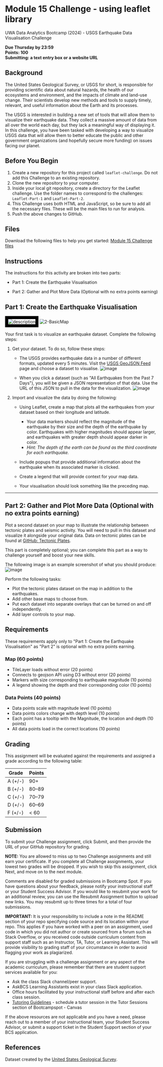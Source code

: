 # Module 15 Challenge - using leaflet library
UWA Data Analytics Bootcamp (2024) - USGS Earthquake Data Visualisation Challenge

**Due Thursday by 23:59**  
**Points: 100**  
**Submitting: a text entry box or a website URL**

## Background
The United States Geological Survey, or USGS for short, is responsible for providing scientific data about natural hazards, the health of our ecosystems and environment, and the impacts of climate and land-use change. Their scientists develop new methods and tools to supply timely, relevant, and useful information about the Earth and its processes.

The USGS is interested in building a new set of tools that will allow them to visualize their earthquake data. They collect a massive amount of data from all over the world each day, but they lack a meaningful way of displaying it. In this challenge, you have been tasked with developing a way to visualize USGS data that will allow them to better educate the public and other government organizations (and hopefully secure more funding) on issues facing our planet.

## Before You Begin
1. Create a new repository for this project called `leaflet-challenge`. Do not add this Challenge to an existing repository.
2. Clone the new repository to your computer.
3. Inside your local git repository, create a directory for the Leaflet challenge. Use the folder names to correspond to the challenges: `Leaflet-Part-1` and `Leaflet-Part-2`.
4. This Challenge uses both HTML and JavaScript, so be sure to add all the necessary files. These will be the main files to run for analysis.
5. Push the above changes to GitHub.

## Files
Download the following files to help you get started:
[Module 15 Challenge files](https://static.bc-edx.com/data/dla-1-2/m15/lms/starter/Starter_Code.zip)

## Instructions
The instructions for this activity are broken into two parts:

- Part 1: Create the Earthquake Visualisation

- Part 2: Gather and Plot More Data (Optional with no extra points earning)

## Part 1: Create the Earthquake Visualisation

<img src="https://github.com/user-attachments/assets/53aa5ccf-42b5-4f5f-b3e3-dfa0e0e48679" alt="description" style="border: 10px solid black;">

<img src="https://static.bc-edx.com/data/dla-1-2/m15/lms/img/2-BasicMap.jpg" alt="2-BasicMap" tabindex="0" role="button" aria-label="2-BasicMap. Click to Enlarge.">

Your first task is to visualize an earthquake dataset. Complete the following steps:

1. Get your dataset. To do so, follow these steps:
   - The USGS provides earthquake data in a number of different formats, updated every 5 minutes. Visit the [USGS GeoJSON Feed](http://earthquake.usgs.gov/earthquakes/feed/v1.0/geojson.php) page and choose a dataset to visualise. 
     ![image](https://github.com/user-attachments/assets/ad5c9a7e-1334-44c3-a51d-d058157c10b6)
     
   - When you click a dataset (such as "All Earthquakes from the Past 7 Days"), you will be given a JSON representation of that data. Use the URL of this JSON to pull in the data for the visualization.
     ![image](https://github.com/user-attachments/assets/0ae078b2-ab4f-4779-8d0f-0660cfaf255f)
     
2. Import and visualize the data by doing the following:
   - Using Leaflet, create a map that plots all the earthquakes from your dataset based on their longitude and latitude.
      - Your data markers should reflect the magnitude of the earthquake by their size and the depth of the earthquake by color. Earthquakes with higher magnitudes should appear larger, and earthquakes with greater depth should appear darker in color.
      - *Hint: The depth of the earth can be found as the third coordinate for each earthquake.*
   
   - Include popups that provide additional information about the earthquake when its associated marker is clicked.
   - Create a legend that will provide context for your map data.
   - Your visualisation should look something like the preceding map.

---

## Part 2: Gather and Plot More Data (Optional with no extra points earning)

Plot a second dataset on your map to illustrate the relationship between tectonic plates and seismic activity. You will need to pull in this dataset and visualize it alongside your original data. Data on tectonic plates can be found at [GitHub: Tectonic Plates](https://github.com/fraxen/tectonicplates).

This part is completely optional; you can complete this part as a way to challenge yourself and boost your new skills.

The following image is an example screenshot of what you should produce:
![image](https://github.com/user-attachments/assets/015848fc-cb5b-4190-b1d3-e8b3e9cb3b59)

Perform the following tasks:
- Plot the tectonic plates dataset on the map in addition to the earthquakes.
- Add other base maps to choose from.
- Put each dataset into separate overlays that can be turned on and off independently.
- Add layer controls to your map.

## Requirements
These requirements apply only to "Part 1: Create the Earthquake Visualisation" as "Part 2" is optional with no extra points earning.

### Map (60 points)
- TileLayer loads without error (20 points)
- Connects to geojson API using D3 without error (20 points)
- Markers with size corresponding to earthquake magnitude (10 points)
- A legend showing the depth and their corresponding color (10 points)

### Data Points (40 points)
- Data points scale with magnitude level (10 points)
- Data points colors change with depth level (10 points)
- Each point has a tooltip with the Magnitude, the location and depth (10 points)
- All data points load in the correct locations (10 points)

## Grading
This assignment will be evaluated against the requirements and assigned a grade according to the following table:

| Grade | Points |
|-------|--------|
| A (+/-) | 90+   |
| B (+/-) | 80–89 |
| C (+/-) | 70–79 |
| D (+/-) | 60–69 |
| F (+/-) | < 60  |

## Submission
To submit your Challenge assignment, click Submit, and then provide the URL of your GitHub repository for grading.

**NOTE:**
You are allowed to miss up to two Challenge assignments and still earn your certificate. If you complete all Challenge assignments, your lowest two grades will be dropped. If you wish to skip this assignment, click Next, and move on to the next module.

Comments are disabled for graded submissions in Bootcamp Spot. If you have questions about your feedback, please notify your instructional staff or your Student Success Advisor. If you would like to resubmit your work for an additional review, you can use the Resubmit Assignment button to upload new links. You may resubmit up to three times for a total of four submissions.

**IMPORTANT:**
It is your responsibility to include a note in the README section of your repo specifying code source and its location within your repo. This applies if you have worked with a peer on an assignment, used code in which you did not author or create sourced from a forum such as Stack Overflow, or you received code outside curriculum content from support staff such as an Instructor, TA, Tutor, or Learning Assistant. This will provide visibility to grading staff of your circumstance in order to avoid flagging your work as plagiarized.

If you are struggling with a challenge assignment or any aspect of the academic curriculum, please remember that there are student support services available for you:
- Ask the class Slack channel/peer support.
- AskBCS Learning Assistants exist in your class Slack application.
- Office hours facilitated by your instructional staff before and after each class session.
- [Tutoring Guidelines](https://docs.google.com/document/d/1hTldEfWhX21B_Vz9ZentkPeziu4pPfnwiZbwQB27E90/edit?usp=sharing) - schedule a tutor session in the Tutor Sessions section of Bootcampspot - Canvas

If the above resources are not applicable and you have a need, please reach out to a member of your instructional team, your Student Success Advisor, or submit a support ticket in the Student Support section of your BCS application.

## References
Dataset created by the [United States Geological Survey](http://earthquake.usgs.gov/earthquakes/feed/v1.0/geojson.php).

